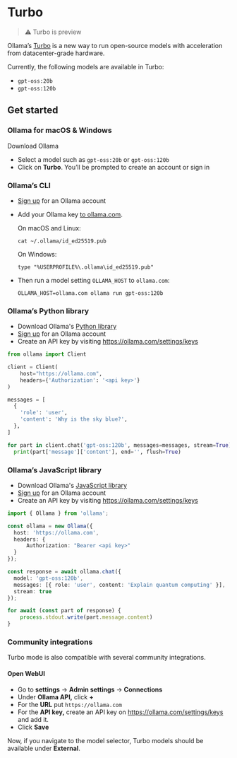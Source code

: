 # Turbo

> ⚠️ Turbo is preview

Ollama’s [Turbo](https://ollama.com/turbo) is a new way to run open-source models with acceleration from datacenter-grade hardware.

Currently, the following models are available in Turbo:

- `gpt-oss:20b`
- `gpt-oss:120b`

## Get started

### Ollama for macOS & Windows

Download Ollama

- Select a model such as `gpt-oss:20b` or `gpt-oss:120b`
- Click on **Turbo**. You’ll be prompted to create an account or sign in

### Ollama’s CLI

- [Sign up](https://ollama.com/signup) for an Ollama account
- Add your Ollama key [to ollama.com](https://ollama.com/settings/keys).

  On macOS and Linux:

  ```shell
  cat ~/.ollama/id_ed25519.pub
  ```

  On Windows:

  ```
  type "%USERPROFILE%\.ollama\id_ed25519.pub"
  ```

- Then run a model setting `OLLAMA_HOST` to `ollama.com`:
  ```shell
  OLLAMA_HOST=ollama.com ollama run gpt-oss:120b
  ```

### Ollama’s Python library

- Download Ollama's [Python library](https://github.com/zhuangjie1125/ollama-python)
- [Sign up](https://ollama.com/signup) for an Ollama account
- Create an API key by visiting https://ollama.com/settings/keys

```python
from ollama import Client

client = Client(
    host="https://ollama.com",
    headers={'Authorization': '<api key>'}
)

messages = [
  {
    'role': 'user',
    'content': 'Why is the sky blue?',
  },
]

for part in client.chat('gpt-oss:120b', messages=messages, stream=True):
  print(part['message']['content'], end='', flush=True)
```

### Ollama’s JavaScript library

- Download Ollama's [JavaScript library](https://github.com/zhuangjie1125/ollama-js)
- [Sign up](https://ollama.com/signup) for an Ollama account
- Create an API key by visiting https://ollama.com/settings/keys

```typescript
import { Ollama } from 'ollama';

const ollama = new Ollama({
  host: 'https://ollama.com',
  headers: {
	  Authorization: "Bearer <api key>"
  }
});

const response = await ollama.chat({
  model: 'gpt-oss:120b',
  messages: [{ role: 'user', content: 'Explain quantum computing' }],
  stream: true
});

for await (const part of response) {
    process.stdout.write(part.message.content)
}
```

### Community integrations

Turbo mode is also compatible with several community integrations.

#### Open WebUI

- Go to **settings** → **Admin settings** → **Connections**
- Under **Ollama API,** click **+**
- For the **URL** put `https://ollama.com`
- For the **API key,** create an API key on https://ollama.com/settings/keys and add it.
- Click **Save**

Now, if you navigate to the model selector, Turbo models should be available under **External**.
